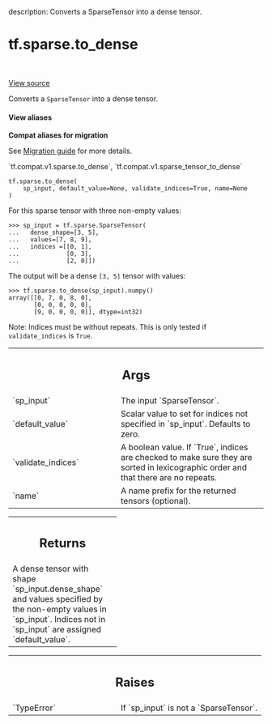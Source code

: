 description: Converts a SparseTensor into a dense tensor.

<div itemscope itemtype="http://developers.google.com/ReferenceObject">
<meta itemprop="name" content="tf.sparse.to_dense" />
<meta itemprop="path" content="Stable" />
</div>

# tf.sparse.to_dense

<!-- Insert buttons and diff -->

<table class="tfo-notebook-buttons tfo-api nocontent" align="left">

</table>

<a target="_blank" class="external" href="/code/stable/tensorflow/python/ops/sparse_ops.py">View source</a>



Converts a `SparseTensor` into a dense tensor.


<section class="expandable">
  <h4 class="showalways">View aliases</h4>
  <p>
<b>Compat aliases for migration</b>
<p>See
<a href="https://www.tensorflow.org/guide/migrate">Migration guide</a> for
more details.</p>
<p>`tf.compat.v1.sparse.to_dense`, `tf.compat.v1.sparse_tensor_to_dense`</p>
</p>
</section>

<pre class="devsite-click-to-copy prettyprint lang-py tfo-signature-link">
<code>tf.sparse.to_dense(
    sp_input, default_value=None, validate_indices=True, name=None
)
</code></pre>



<!-- Placeholder for "Used in" -->

For this sparse tensor with three non-empty values:

```
>>> sp_input = tf.sparse.SparseTensor(
...   dense_shape=[3, 5],
...   values=[7, 8, 9],
...   indices =[[0, 1],
...             [0, 3],
...             [2, 0]])
```

The output will be a dense `[3, 5]` tensor with values:

```
>>> tf.sparse.to_dense(sp_input).numpy()
array([[0, 7, 0, 8, 0],
       [0, 0, 0, 0, 0],
       [9, 0, 0, 0, 0]], dtype=int32)
```

Note: Indices must be without repeats.  This is only tested if
`validate_indices` is `True`.

<!-- Tabular view -->
 <table class="responsive fixed orange">
<colgroup><col width="214px"><col></colgroup>
<tr><th colspan="2"><h2 class="add-link">Args</h2></th></tr>

<tr>
<td>
`sp_input`<a id="sp_input"></a>
</td>
<td>
The input `SparseTensor`.
</td>
</tr><tr>
<td>
`default_value`<a id="default_value"></a>
</td>
<td>
Scalar value to set for indices not specified in
`sp_input`.  Defaults to zero.
</td>
</tr><tr>
<td>
`validate_indices`<a id="validate_indices"></a>
</td>
<td>
A boolean value.  If `True`, indices are checked to make
sure they are sorted in lexicographic order and that there are no repeats.
</td>
</tr><tr>
<td>
`name`<a id="name"></a>
</td>
<td>
A name prefix for the returned tensors (optional).
</td>
</tr>
</table>



<!-- Tabular view -->
 <table class="responsive fixed orange">
<colgroup><col width="214px"><col></colgroup>
<tr><th colspan="2"><h2 class="add-link">Returns</h2></th></tr>
<tr class="alt">
<td colspan="2">
A dense tensor with shape `sp_input.dense_shape` and values specified by
the non-empty values in `sp_input`. Indices not in `sp_input` are assigned
`default_value`.
</td>
</tr>

</table>



<!-- Tabular view -->
 <table class="responsive fixed orange">
<colgroup><col width="214px"><col></colgroup>
<tr><th colspan="2"><h2 class="add-link">Raises</h2></th></tr>

<tr>
<td>
`TypeError`<a id="TypeError"></a>
</td>
<td>
If `sp_input` is not a `SparseTensor`.
</td>
</tr>
</table>

